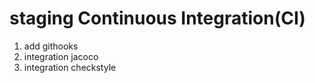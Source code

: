 # staging Continuous Integration(CI)
1. add githooks
2. integration jacoco
3. integration checkstyle